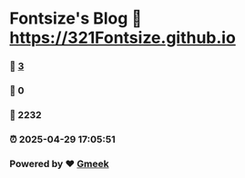 # Fontsize's Blog :link: https://321Fontsize.github.io 
### :page_facing_up: [3](https://321Fontsize.github.io/tag.html) 
### :speech_balloon: 0 
### :hibiscus: 2232 
### :alarm_clock: 2025-04-29 17:05:51 
### Powered by :heart: [Gmeek](https://github.com/Meekdai/Gmeek)

